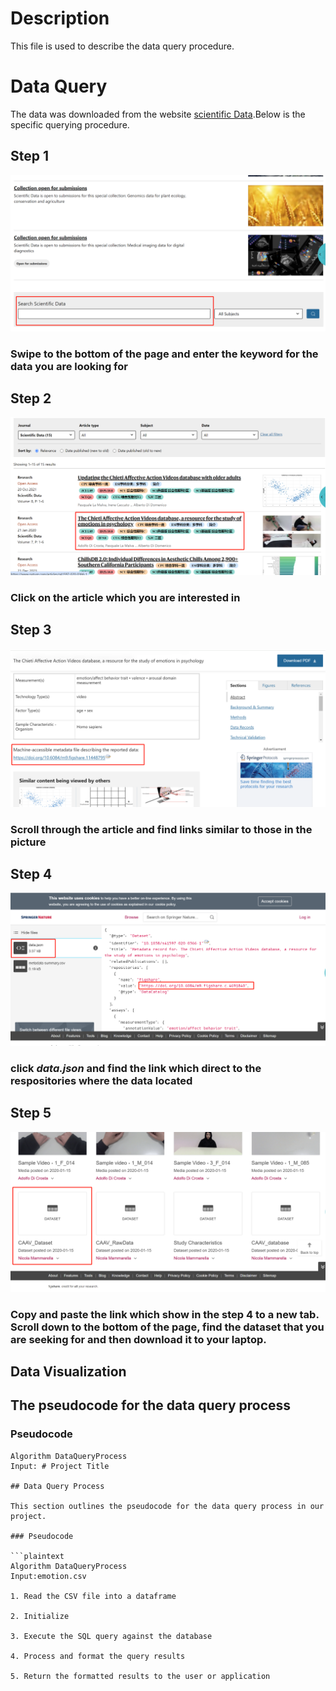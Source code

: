 # Description 
This file is used to describe the data query procedure.
# Data Query
The data was downloaded from the website [scientific Data](https://www.nature.com/sdata/).Below is the specific querying procedure.
## Step 1
![data query step 1.](step1.png) 
### Swipe to the bottom of the page and enter the keyword for the data you are looking for

## Step 2
![data query step 2.](step2.png)
### Click on the article which you are interested in

## Step 3
![data query step 3.](step3.png)
### Scroll through the article and find links similar to those in the picture

## Step 4
![data query step 4.](step4.png)
### click *data.json* and find the link which direct to the respositories where the data located

## Step 5
![data query step 5.](step5.png)
### Copy and paste the link which show in the step 4 to a new tab. Scroll down to the bottom of the page, find the dataset that you are seeking for and then download it to your laptop.

## Data Visualization


## The pseudocode for the data query process

### Pseudocode

```plaintext
Algorithm DataQueryProcess
Input: # Project Title

## Data Query Process

This section outlines the pseudocode for the data query process in our project.

### Pseudocode

```plaintext
Algorithm DataQueryProcess
Input:emotion.csv

1. Read the CSV file into a dataframe

2. Initialize 

3. Execute the SQL query against the database

4. Process and format the query results

5. Return the formatted results to the user or application


